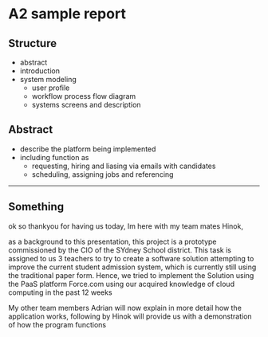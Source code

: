 # A2 sample report

## Structure

- abstract
- introduction
- system modeling
  - user profile
  - workflow process flow diagram
  - systems screens and description


## Abstract

- describe the platform being implemented
- including function as
  - requesting, hiring and liasing via emails with candidates
  - scheduling, assigning jobs and referencing


------------

## Something

ok so thankyou for having us today, Im here with my team mates Hinok,

as a background to this presentation, this project is a prototype commissioned by the CIO of the SYdney School district.
This task is assigned to us 3 teachers to try to create a software solution attempting to improve the current student admission system, which is currently still using the traditional paper form.
Hence, we tried to implement the Solution using the PaaS platform Force.com using our acquired knowledge of cloud computing in the past 12 weeks


My other team members Adrian will now explain in more detail how the application works, following by Hinok will provide us with a demonstration of how the program functions